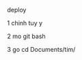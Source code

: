 <!-- muon doi mau thi chinh dong 401 -->

<!-- muon thay nhac doi dong 170 -->

deploy

1 chinh tuy y

2 mo git bash

3 go cd Documents/tim/


